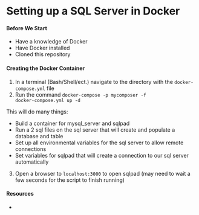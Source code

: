 # Setting up a SQL Server in Docker

#### Before We Start
* Have a knowledge of Docker
* Have Docker installed
* Cloned this repository

#### Creating the Docker Container
1. In a terminal (Bash/Shell/ect.) navigate to the directory with the <code>docker-compose.yml</code> file
2. Run the command <code>docker-compose -p mycomposer -f docker-compose.yml up -d</code>
  
  This will do many things:
  * Build a container for mysql_server and sqlpad
  * Run a 2 sql files on the sql server that will create and populate a database and table
  * Set up all environmental variables for the sql server to allow remote connections
  * Set variables for sqlpad that will create a connection to our sql server automatically

3. Open a browser to <code>localhost:3000</code> to open sqlpad (may need to wait a few seconds for the script to finish running)

#### Resources
* 
